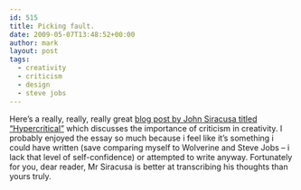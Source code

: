 ```yaml
---
id: 515
title: Picking fault.
date: 2009-05-07T13:48:52+00:00
author: mark
layout: post
tags:
  - creativity
  - criticism
  - design
  - steve jobs
---
```

Here&#8217;s a really, really, really great [blog post by John Siracusa titled &#8220;Hypercritical&#8221;](http://arstechnica.com/staff/fatbits/2009/05/hypercritical.ars) which discusses the importance of criticism in creativity. I probably enjoyed the essay so much because i feel like it&#8217;s something i could have written (save comparing myself to Wolverine and Steve Jobs &#8211; i lack that level of self-confidence) or attempted to write anyway. Fortunately for you, dear reader, Mr Siracusa is better at transcribing his thoughts than yours truly.
